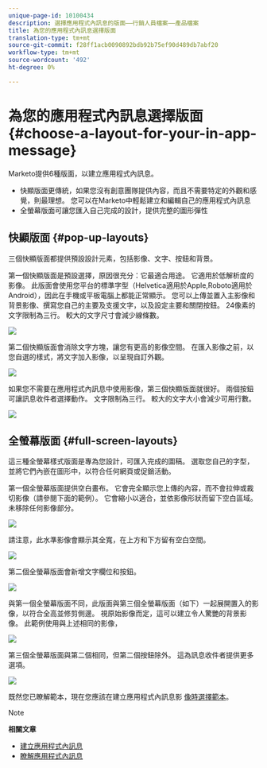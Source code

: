 ```yaml
---
unique-page-id: 10100434
description: 選擇應用程式內訊息的版面——行銷人員檔案——產品檔案
title: 為您的應用程式內訊息選擇版面
translation-type: tm+mt
source-git-commit: f28ff1acb0090892bdb92b75ef90d489db7abf20
workflow-type: tm+mt
source-wordcount: '492'
ht-degree: 0%

---
```



# 為您的應用程式內訊息選擇版面 {#choose-a-layout-for-your-in-app-message}

Marketo提供6種版面，以建立應用程式內訊息。

* 快顯版面更傳統，如果您沒有創意團隊提供內容，而且不需要特定的外觀和感覺，則最理想。 您可以在Marketo中輕鬆建立和編輯自己的應用程式內訊息
* 全螢幕版面可讓您匯入自己完成的設計，提供完整的圖形彈性

## 快顯版面 {#pop-up-layouts}

三個快顯版面都提供預設設計元素，包括影像、文字、按鈕和背景。

第一個快顯版面是預設選擇，原因很充分：它最適合用途。 它適用於低解析度的影像。 此版面會使用您平台的標準字型（Helvetica適用於Apple,Roboto適用於Android），因此在手機或平板電腦上都能正常顯示。 您可以上傳並置入主影像和背景影像、撰寫您自己的主要及支援文字，以及設定主要和關閉按鈕。 24像素的文字限制為三行。 較大的文字尺寸會減少線條數。

![](assets/image2016-5-9-13-3a3-3a48.png)

第二個快顯版面會消除文字方塊，讓您有更高的影像空間。 在匯入影像之前，以您自選的樣式，將文字加入影像，以呈現自訂外觀。

![](assets/image2016-5-9-13-3a4-3a43.png)

如果您不需要在應用程式內訊息中使用影像，第三個快顯版面就很好。 兩個按鈕可讓訊息收件者選擇動作。 文字限制為三行。 較大的文字大小會減少可用行數。

![](assets/image2016-5-9-13-3a7-3a33.png)

## 全螢幕版面 {#full-screen-layouts}

這三種全螢幕樣式版面是專為您設計，可匯入完成的圖稿。 選取您自己的字型，並將它們內嵌在圖形中，以符合任何網頁或促銷活動。

第一個全螢幕版面提供空白畫布。 它會完全顯示您上傳的內容，而不會拉伸或裁切影像（請參閱下面的範例）。 它會縮小以適合，並依影像形狀而留下空白區域。 未移除任何影像部分。

![](assets/image2016-5-9-13-3a9-3a26.png)

請注意，此水準影像會顯示其全寬，在上方和下方留有空白空間。

![](assets/image2016-5-9-13-3a29-3a46.png)

第二個全螢幕版面會新增文字欄位和按鈕。

![](assets/image2016-5-9-13-3a10-3a27.png)

與第一個全螢幕版面不同，此版面與第三個全螢幕版面（如下）一起展開置入的影像，以符合全高並修剪側邊。 視原始影像而定，這可以建立令人驚艷的背景影像。 此範例使用與上述相同的影像，

![](assets/image2016-5-9-14-3a0-3a36.png)

第三個全螢幕版面與第二個相同，但第二個按鈕除外。 這為訊息收件者提供更多選項。

![](assets/image2016-5-9-13-3a11-3a35.png)

既然您已瞭解範本，現在您應該在建立應用程式內訊息影 [像時選擇範本](add-in-app-message-images.md)。

>[!NOTE]
>
>**相關文章**
>
>* [建立應用程式內訊息](http://docs.marketo.com/display/docs/create+an+in-app+message)
>* [瞭解應用程式內訊息](../../../../product-docs/mobile-marketing/in-app-messages/understanding-in-app-messages.md)

>



